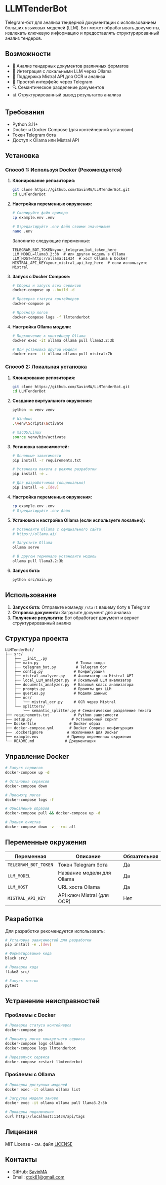 # LLMTenderBot

Telegram-бот для анализа тендерной документации с использованием больших языковых моделей (LLM). Бот может обрабатывать документы, извлекать ключевую информацию и предоставлять структурированный анализ тендеров.

## Возможности

- 📄 Анализ тендерных документов различных форматов
- 🤖 Интеграция с локальными LLM через Ollama
- 🔗 Поддержка Mistral API для OCR и анализа
- 📱 Простой интерфейс через Telegram
- 🔍 Семантическое разделение документов
- 📊 Структурированный вывод результатов анализа

## Требования

- Python 3.11+
- Docker и Docker Compose (для контейнерной установки)
- Токен Telegram бота
- Доступ к Ollama или Mistral API

## Установка

### Способ 1: Используя Docker (Рекомендуется)

1. **Клонирование репозитория:**
   ```bash
   git clone https://github.com/SavinMA/LLMTenderBot.git
   cd LLMTenderBot
   ```

2. **Настройка переменных окружения:**
   ```bash
   # Скопируйте файл примера
   cp example.env .env
   
   # Отредактируйте .env файл своими значениями
   nano .env
   ```
   
   Заполните следующие переменные:
   ```env
   TELEGRAM_BOT_TOKEN=your_telegram_bot_token_here
   LLM_MODEL=llama3.2:3b  # или другая модель в Ollama
   LLM_HOST=http://ollama:11434  # хост Ollama в Docker
   MISTRAL_API_KEY=your_mistral_api_key_here  # если используете Mistral
   ```

3. **Запуск с Docker Compose:**
   ```bash
   # Сборка и запуск всех сервисов
   docker-compose up --build -d
   
   # Проверка статуса контейнеров
   docker-compose ps
   
   # Просмотр логов
   docker-compose logs -f llmtenderbot
   ```

4. **Настройка Ollama модели:**
   ```bash
   # Подключение к контейнеру Ollama
   docker exec -it ollama ollama pull llama3.2:3b
   
   # Или установка другой модели
   docker exec -it ollama ollama pull mistral:7b
   ```

### Способ 2: Локальная установка

1. **Клонирование репозитория:**
   ```bash
   git clone https://github.com/SavinMA/LLMTenderBot.git
   cd LLMTenderBot
   ```

2. **Создание виртуального окружения:**
   ```bash
   python -m venv venv
   
   # Windows
   .\venv\Scripts\activate
   
   # macOS/Linux
   source venv/bin/activate
   ```

3. **Установка зависимостей:**
   ```bash
   # Основные зависимости
   pip install -r requirements.txt
   
   # Установка пакета в режиме разработки
   pip install -e .
   
   # Для разработчиков (опционально)
   pip install -e .[dev]
   ```

4. **Настройка переменных окружения:**
   ```bash
   cp example.env .env
   # Отредактируйте .env файл
   ```

5. **Установка и настройка Ollama (если используете локально):**
   ```bash
   # Установите Ollama с официального сайта
   # https://ollama.ai/
   
   # Запустите Ollama
   ollama serve
   
   # В другом терминале установите модель
   ollama pull llama3.2:3b
   ```

6. **Запуск бота:**
   ```bash
   python src/main.py
   ```

## Использование

1. **Запуск бота:** Отправьте команду `/start` вашему боту в Telegram
2. **Отправка документа:** Загрузите документ для анализа
3. **Получение результата:** Бот обработает документ и вернет структурированный анализ

## Структура проекта

```
LLMTenderBot/
├── src/
│   ├── __init__.py
│   ├── main.py                 # Точка входа
│   ├── telegram_bot.py         # Telegram бот
│   ├── config.py              # Конфигурация
│   ├── mistral_analyzer.py    # Анализатор на Mistral API
│   ├── local_LLM_analyzer.py  # Локальный LLM анализатор
│   ├── documents_analyzer.py  # Базовый класс анализатора
│   ├── prompts.py             # Промпты для LLM
│   ├── queries.py             # Модели данных
│   ├── ocr/
│   │   └── mistral_ocr.py     # OCR через Mistral
│   └── splitters/
│       └── semantic_splitter.py # Семантическое разделение текста
├── requirements.txt           # Python зависимости
├── setup.py                  # Установочный скрипт
├── Dockerfile               # Docker образ
├── docker-compose.yml       # Docker Compose конфигурация
├── .dockerignore           # Исключения для Docker
├── example.env             # Пример переменных окружения
└── README.md              # Документация
```

## Управление Docker

```bash
# Запуск сервисов
docker-compose up -d

# Остановка сервисов
docker-compose down

# Просмотр логов
docker-compose logs -f

# Обновление образов
docker-compose pull && docker-compose up -d

# Полная очистка
docker-compose down -v --rmi all
```

## Переменные окружения

| Переменная | Описание | Обязательная |
|------------|----------|--------------|
| `TELEGRAM_BOT_TOKEN` | Токен Telegram бота | Да |
| `LLM_MODEL` | Название модели для Ollama | Да |
| `LLM_HOST` | URL хоста Ollama | Да |
| `MISTRAL_API_KEY` | API ключ Mistral (для OCR) | Нет |

## Разработка

Для разработки рекомендуется использовать:

```bash
# Установка зависимостей для разработки
pip install -e .[dev]

# Форматирование кода
black src/

# Проверка кода
flake8 src/

# Запуск тестов
pytest
```

## Устранение неисправностей

### Проблемы с Docker

```bash
# Проверка статуса контейнеров
docker-compose ps

# Просмотр логов конкретного сервиса
docker-compose logs ollama
docker-compose logs llmtenderbot

# Перезапуск сервиса
docker-compose restart llmtenderbot
```

### Проблемы с Ollama

```bash
# Проверка доступных моделей
docker exec -it ollama ollama list

# Загрузка модели заново
docker exec -it ollama ollama pull llama3.2:3b

# Проверка подключения
curl http://localhost:11434/api/tags
```

## Лицензия

MIT License - см. файл [LICENSE](LICENSE)

## Контакты

- GitHub: [SavinMA](https://github.com/SavinMA)
- Email: ctok81@gmail.com 